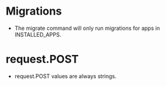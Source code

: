 # Migrations
- The migrate command will only run migrations for apps in INSTALLED_APPS.

# request.POST
- request.POST values are always strings.
